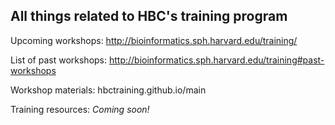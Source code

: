 ## All things related to HBC's training program

Upcoming workshops: http://bioinformatics.sph.harvard.edu/training/

List of past workshops: http://bioinformatics.sph.harvard.edu/training#past-workshops

Workshop materials: hbctraining.github.io/main

Training resources: *Coming soon!*

